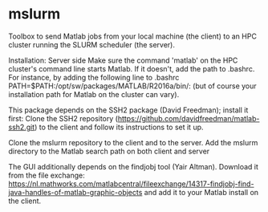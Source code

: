 # mslurm
Toolbox to send Matlab jobs from your local machine (the client) to an HPC cluster running the SLURM scheduler (the server).

Installation:
Server side
Make sure the command 'matlab' on the HPC cluster's command line starts Matlab. If it doesn't, add the path to .bashrc. For instance,
by adding the following line to .bashrc
PATH=$PATH:/opt/sw/packages/MATLAB/R2016a/bin/: 
(but of course your installation path for Matlab on the cluster can vary).


This package depends on the SSH2 package (David Freedman); install it first:
Clone the SSH2 repository (https://github.com/davidfreedman/matlab-ssh2.git) to the client and follow its instructions to set it up. 

Clone the mslurm repository to the client and to the server.
Add the mslurm directory to the Matlab search path on both client and server

The GUI additionally depends on the findjobj tool (Yair Altman). Download it from the file exchange:
https://nl.mathworks.com/matlabcentral/fileexchange/14317-findjobj-find-java-handles-of-matlab-graphic-objects
and add it to your Matlab install on the client. 
